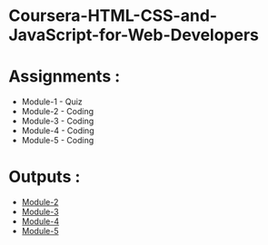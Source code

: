 # Coursera-HTML-CSS-and-JavaScript-for-Web-Developers


# Assignments :

* Module-1 - Quiz 
* Module-2 - Coding
* Module-3 - Coding
* Module-4 - Coding
* Module-5 - Coding


# Outputs :

* [Module-2](https://priyankasahani969.github.io/Coursera-HTML-CSS-and-JavaScript-for-Web-Developers/module-2/index.html)
* [Module-3](https://priyankasahani969.github.io/Coursera-HTML-CSS-and-JavaScript-for-Web-Developers/module-3/index.html)
* [Module-4](https://priyankasahani969.github.io/Coursera-HTML-CSS-and-JavaScript-for-Web-Developers/module-4/index.html)
* [Module-5](https://priyankasahani969.github.io/Coursera-HTML-CSS-and-JavaScript-for-Web-Developers/module-5/index.html)
